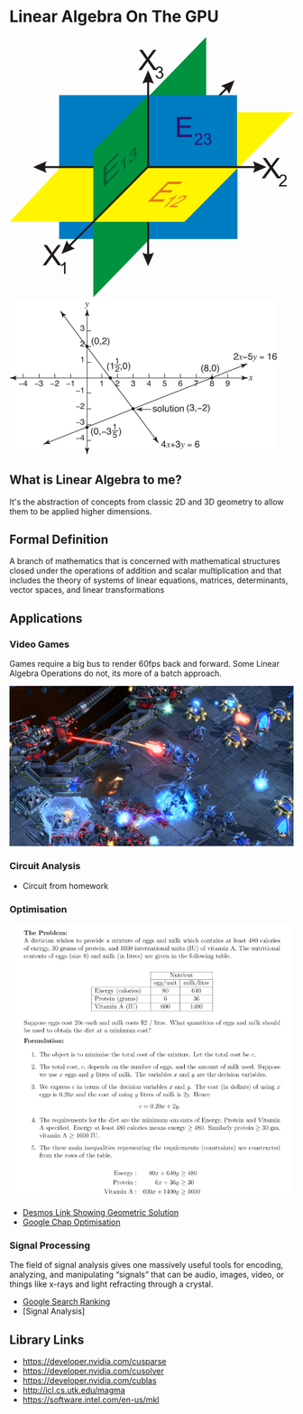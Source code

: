 # Linear Algebra On The GPU

![Intersection](linearalgebra.png)
![IntersectionLines](linearalgebra2.png)

## What is Linear Algebra to me?

It's the abstraction of concepts from classic 2D and 3D geometry to 
allow them to be applied higher dimensions.  

## Formal Definition

A branch of mathematics that is concerned with mathematical structures closed 
under the operations of addition and scalar multiplication and that includes 
the theory of systems of linear equations, matrices, determinants, 
vector spaces, and linear transformations

## Applications

### Video Games

Games require a big bus to render 60fps back and forward. Some Linear Algebra Operations do not, its more of a batch approach.

![Starcraft](starcraft.jpg)

### Circuit Analysis

- Circuit from homework

### Optimisation
 ![example](milkoptimisation.png)
 - [Desmos Link Showing Geometric Solution](https://www.desmos.com/calculator/yn1p5unyoe)
 - [Google Chap Optimisation](https://jeremykun.com/2014/06/02/linear-programming-and-the-most-affordable-healthy-diet-part-1)

### Signal Processing 

The field of signal analysis gives one massively useful tools for encoding, analyzing, and manipulating “signals” that can be audio, images, video, or things like x-rays and light refracting through a crystal. 

 - [Google Search Ranking](https://jeremykun.com/2011/06/12/googles-pagerank-introduction/)
 - [Signal Analysis]
 
## Library Links

 - https://developer.nvidia.com/cusparse
 - https://developer.nvidia.com/cusolver
 - https://developer.nvidia.com/cublas
 - http://icl.cs.utk.edu/magma
 - https://software.intel.com/en-us/mkl





